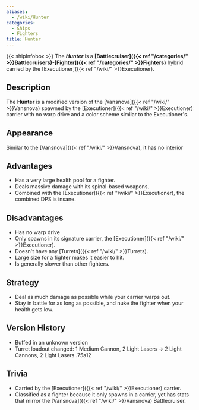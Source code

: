 ```yaml
---
aliases:
  - /wiki/Hunter
categories:
  - Ships
  - Fighters
title: Hunter
---
```


{{< shipInfobox >}} The **_Hunter_** is a **[Battlecruiser]({{< ref "/categories/" >}}Battlecruisers)-[Fighter]({{< ref "/categories/" >}}Fighters)** hybrid carried by the [Executioner]({{< ref "/wiki/" >}}Executioner).

## Description

The **Hunter** is a modified version of the [Vansnova]({{< ref "/wiki/" >}}Vansnova) spawned by the [Executioner]({{< ref "/wiki/" >}}Executioner) carrier with no warp drive and a color scheme similar to the Executioner's.

## Appearance

Similar to the [Vansnova]({{< ref "/wiki/" >}}Vansnova), it has no interior

## Advantages

- Has a very large health pool for a fighter.
- Deals massive damage with its spinal-based weapons.
- Combined with the [Executioner]({{< ref "/wiki/" >}}Executioner), the combined DPS is insane.

## Disadvantages

- Has no warp drive
- Only spawns in its signature carrier, the [Executioner]({{< ref "/wiki/" >}}Executioner).
- Doesn't have any [Turrets]({{< ref "/wiki/" >}}Turrets).
- Large size for a fighter makes it easier to hit.
- Is generally slower than other fighters.

## Strategy

- Deal as much damage as possible while your carrier warps out.
- Stay in battle for as long as possible, and nuke the fighter when your health gets low.

## Version History

- Buffed in an unknown version
- Turret loadout changed: 1 Medium Cannon, 2 Light Lasers -> 2 Light Cannons, 2 Light Lasers .75a12

## Trivia

- Carried by the [Executioner]({{< ref "/wiki/" >}}Executioner) carrier.
- Classified as a fighter because it only spawns in a carrier, yet has stats that mirror the [Vansnova]({{< ref "/wiki/" >}}Vansnova) Battlecruiser.

